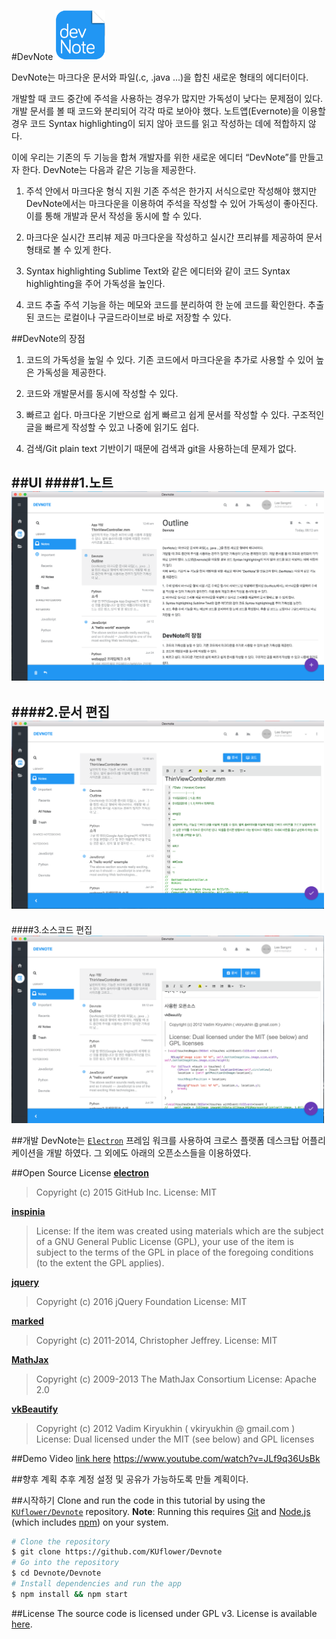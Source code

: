 #DevNote <img src="ui/app_icon256.png" width="80" />

DevNote는 마크다운 문서와 파일(.c, .java ...)을 합친 새로운 형태의 에디터이다.

개발할 때 코드 중간에 주석을 사용하는 경우가 많지만 가독성이 낮다는 문제점이 있다. 개발 문서를 볼 때 코드와 분리되어 각각 따로 보아야 했다. 노트앱(Evernote)을 이용할 경우 코드 Syntax highlighting이 되지 않아 코드를 읽고 작성하는 데에 적합하지 않다. 

이에 우리는 기존의 두 기능을 합쳐 개발자를 위한 새로운 에디터 “DevNote”를 만들고자 한다.
DevNote는 다음과 같은 기능을 제공한다.

1. 주석 안에서 마크다운 형식 지원
기존 주석은 한가지 서식으로만 작성해야 했지만 DevNote에서는 마크다운을 이용하여 주석을 작성할 수 있어 가독성이 좋아진다. 이를 통해 개발과 문서 작성을 동시에 할 수 있다.

2. 마크다운 실시간 프리뷰 제공
마크다운을 작성하고 실시간 프리뷰를 제공하여 문서 형태로 볼 수 있게 한다.

3. Syntax highlighting
Sublime Text와 같은 에디터와 같이 코드 Syntax highlighting을 주어 가독성을 높인다.

4. 코드 추출
주석 기능을 하는 메모와 코드를 분리하여 한 눈에 코드를 확인한다. 추출 된 코드는 로컬이나 구글드라이브로 바로 저장할 수 있다.

##DevNote의 장점
1. 코드의 가독성을 높일 수 있다.
기존 코드에서 마크다운을 추가로 사용할 수 있어 높은 가독성을 제공한다.

2. 코드와 개발문서를 동시에 작성할 수 있다.

3. 빠르고 쉽다.
마크다운 기반으로 쉽게 빠르고 쉽게 문서를 작성할 수 있다. 구조적인 글을 빠르게 작성할 수 있고 나중에 읽기도 쉽다.

4. 검색/Git
plain text 기반이기 때문에 검색과 git을 사용하는데 문제가 없다. 

##UI
####1.노트
<img src="ui/a.main.png" width="500" />
---
####2.문서 편집
<img src="ui/c.doc.png" width="500" />
---
####3.소스코드 편집
<img src="ui/e.code2.png" width="500" />

##개발
DevNote는 [`Electron`](https://github.com/atom/electron) 프레임 워크를 사용하여 크로스 플랫폼 데스크탑 어플리케이션을 개발 하였다. 그 외에도 아래의 오픈소스들을 이용하였다.

##Open Source License
**[electron](https://github.com/atom/electron)**
>Copyright (c) 2015 GitHub Inc.
License: MIT

**[inspinia](http://support.wrapbootstrap.com/knowledge_base/topics/usage-licenses)**
>License: 
If the item was created using materials which are the subject of a GNU General Public License (GPL), your use of the item is subject to the terms of the GPL in place of the foregoing conditions (to the extent the GPL applies).

**[jquery](https://github.com/jquery/jquery)**
>Copyright (c) 2016 jQuery Foundation
License: MIT

**[marked](https://github.com/chjj/marked)**
>Copyright (c) 2011-2014, Christopher Jeffrey.
License: MIT

**[MathJax](http://www.mathjax.org/)**
>Copyright (c) 2009-2013 The MathJax Consortium
License: Apache 2.0

**[vkBeautify](http://www.eslinstructor.net/vkbeautify/)**
>Copyright (c) 2012 Vadim Kiryukhin ( vkiryukhin @ gmail.com )
License: Dual licensed under the MIT (see below) and GPL licenses

##Demo Video
[link here](https://www.youtube.com/watch?v=JLf9q36UsBk)
https://www.youtube.com/watch?v=JLf9q36UsBk

##향후 계획
추후 계정 설정 및 공유가 가능하도록 만들 계획이다.

##시작하기
Clone and run the code in this tutorial by using the [`KUflower/Devnote`](https://github.com/KUflower/Devnote)
repository.
**Note**: Running this requires [Git](https://git-scm.com) and [Node.js](https://nodejs.org/en/download/) (which includes [npm](https://npmjs.org)) on your system.

```bash
# Clone the repository
$ git clone https://github.com/KUflower/Devnote
# Go into the repository
$ cd Devnote/Devnote
# Install dependencies and run the app
$ npm install && npm start
```

##License
The source code is licensed under GPL v3. License is available [here](https://github.com/KUflower/Devnote/blob/master/LICENSE).
